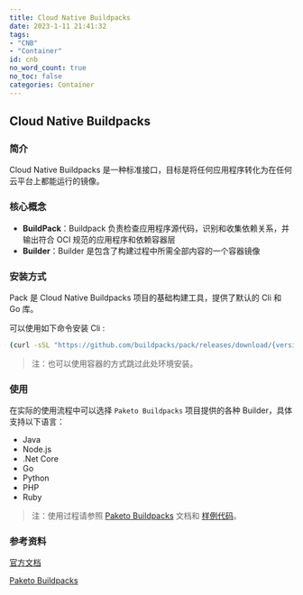 ```yaml
---
title: Cloud Native Buildpacks
date: 2023-1-11 21:41:32
tags:
- "CNB"
- "Container"
id: cnb
no_word_count: true
no_toc: false
categories: Container
---
```


## Cloud Native Buildpacks

### 简介

Cloud Native Buildpacks 是一种标准接口，目标是将任何应用程序转化为在任何云平台上都能运行的镜像。

### 核心概念

- **BuildPack**：Buildpack 负责检查应用程序源代码，识别和收集依赖关系，并输出符合 OCI 规范的应用程序和依赖容器层
- **Builder**：Builder 是包含了构建过程中所需全部内容的一个容器镜像

### 安装方式

Pack 是 Cloud Native Buildpacks 项目的基础构建工具，提供了默认的 Cli 和 Go 库。

可以使用如下命令安装 Cli :

```bash
(curl -sSL "https://github.com/buildpacks/pack/releases/download/{version}/pack-{verison}-linux.tgz" | sudo tar -C /usr/local/bin/ --no-same-owner -xzv pack)
```

> 注：也可以使用容器的方式跳过此处环境安装。

### 使用

在实际的使用流程中可以选择 `Paketo Buildpacks` 项目提供的各种 Builder，具体支持以下语言：

- Java
- Node.js
- .Net Core
- Go
- Python
- PHP
- Ruby

> 注：使用过程请参照 [Paketo Buildpacks](https://paketo.io/docs/) 文档和 [样例代码](https://github.com/paketo-buildpacks/samples)。

### 参考资料

[官方文档](https://buildpacks.io/docs/)

[Paketo Buildpacks](https://paketo.io/docs/)
